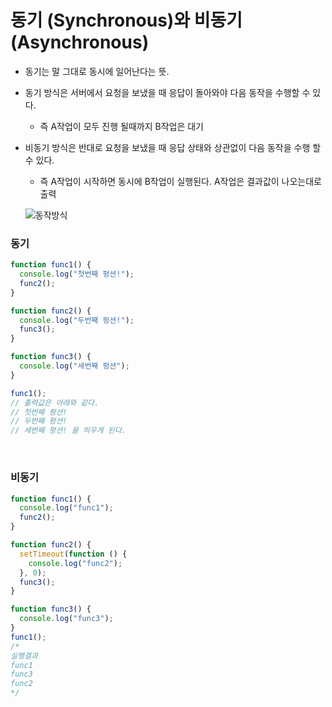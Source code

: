 # 동기 (Synchronous)와 비동기(Asynchronous)

- 동기는 말 그대로 동시에 일어난다는 뜻.
- 동기 방식은 서버에서 요청을 보냈을 때 응답이 돌아와야 다음 동작을 수행할 수 있다.
  - 즉 A작업이 모두 진행 될때까지 B작업은 대기
- 비동기 방식은 반대로 요청을 보냈을 때 응답 상태와 상관없이 다음 동작을 수행 할 수 있다.

  - 즉 A작업이 시작하면 동시에 B작업이 실행된다. A작업은 결과값이 나오는대로 출력
    <br />

  ![동작방식](https://t1.daumcdn.net/cfile/tistory/99B27B3B5BC7D69604)
  </br>

### 동기

```js
function func1() {
  console.log("첫번째 펑션!");
  func2();
}

function func2() {
  console.log("두번째 펑션!");
  func3();
}

function func3() {
  console.log("세번째 펑션");
}

func1();
// 출력값은 아래와 같다.
// 첫번째 펑션!
// 두번째 펑션!
// 세번째 펑션! 을 띄우게 된다.
```

<br />

### 비동기

```js
function func1() {
  console.log("func1");
  func2();
}

function func2() {
  setTimeout(function () {
    console.log("func2");
  }, 0);
  func3();
}

function func3() {
  console.log("func3");
}
func1();
/*
실행결과
func1
func3
func2
*/
```

<br />
